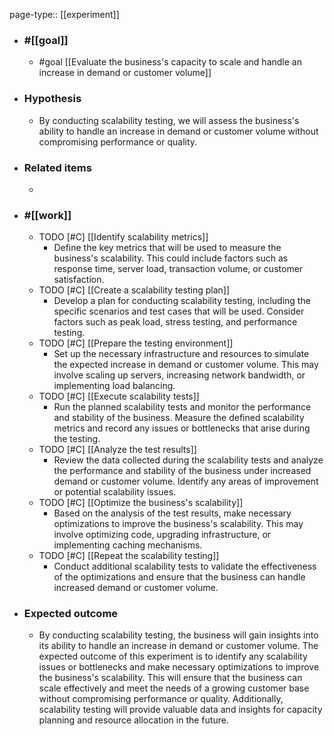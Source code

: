 page-type:: [[experiment]]



  - ### #[[goal]]
    - #goal [[Evaluate the business's capacity to scale and handle an increase in demand or customer volume]]
  - ### Hypothesis
    - By conducting scalability testing, we will assess the business's ability to handle an increase in demand or customer volume without compromising performance or quality.
  - ### Related items
    - 
  - ### #[[work]]
    - TODO [#C] [[Identify scalability metrics]]
      - Define the key metrics that will be used to measure the business's scalability. This could include factors such as response time, server load, transaction volume, or customer satisfaction.
    - TODO [#C] [[Create a scalability testing plan]]
      - Develop a plan for conducting scalability testing, including the specific scenarios and test cases that will be used. Consider factors such as peak load, stress testing, and performance testing.
    - TODO [#C] [[Prepare the testing environment]]
      - Set up the necessary infrastructure and resources to simulate the expected increase in demand or customer volume. This may involve scaling up servers, increasing network bandwidth, or implementing load balancing.
    - TODO [#C] [[Execute scalability tests]]
      - Run the planned scalability tests and monitor the performance and stability of the business. Measure the defined scalability metrics and record any issues or bottlenecks that arise during the testing.
    - TODO [#C] [[Analyze the test results]]
      - Review the data collected during the scalability tests and analyze the performance and stability of the business under increased demand or customer volume. Identify any areas of improvement or potential scalability issues.
    - TODO [#C] [[Optimize the business's scalability]]
      - Based on the analysis of the test results, make necessary optimizations to improve the business's scalability. This may involve optimizing code, upgrading infrastructure, or implementing caching mechanisms.
    - TODO [#C] [[Repeat the scalability testing]]
      - Conduct additional scalability tests to validate the effectiveness of the optimizations and ensure that the business can handle increased demand or customer volume.
  - ### Expected outcome
    - By conducting scalability testing, the business will gain insights into its ability to handle an increase in demand or customer volume. The expected outcome of this experiment is to identify any scalability issues or bottlenecks and make necessary optimizations to improve the business's scalability. This will ensure that the business can scale effectively and meet the needs of a growing customer base without compromising performance or quality. Additionally, scalability testing will provide valuable data and insights for capacity planning and resource allocation in the future.











